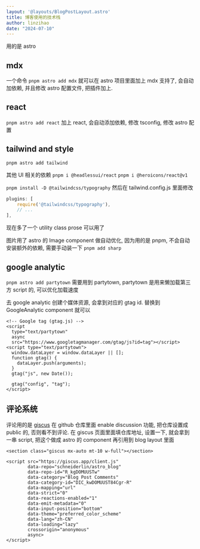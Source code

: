```yaml
---
layout: '@layouts/BlogPostLayout.astro'
title: 博客使用的技术栈
author: linzihao
date: "2024-07-10"
---
```

用的是 astro

## mdx

一个命令
`pnpm astro add mdx`
就可以在 astro 项目里面加上 mdx 支持了, 会自动加依赖, 并且修改 astro 配置文件, 把插件加上.

## react
`pnpm astro add react`
加上 react, 会自动添加依赖, 修改 tsconfig, 修改 astro 配置

## tailwind and style
`pnpm astro add tailwind`

其他 UI 相关的依赖
`pnpm i @headlessui/react`
`pnpm i @heroicons/react@v1`


`pnpm install -D @tailwindcss/typography`
然后在 tailwind.config.js 里面修改
```javascript
plugins: [
    require('@tailwindcss/typography'),
    // ...
],
```
现在多了一个 utility class prose 可以用了

图片用了 astro 的 Image component 做自动优化, 因为用的是 pnpm, 不会自动安装额外的依赖, 需要手动装一下
`pnpm add sharp`

## google analytic
`pnpm astro add partytown`
需要用到 partytown, partytown 是用来懒加载第三方 script 的, 可以优化加载速度

去 google analytic 创建个媒体资源, 会拿到对应的 gtag id. 
替换到 GoogleAnalytic component 就可以
```astro
<!-- Google tag (gtag.js) -->
<script
  type="text/partytown"
  async
  src="https://www.googletagmanager.com/gtag/js?id=tag"></script>
<script type="text/partytown">
  window.dataLayer = window.dataLayer || [];
  function gtag() {
    dataLayer.push(arguments);
  }
  gtag("js", new Date());

  gtag("config", "tag");
</script>

```


## 评论系统
评论用的是 [giscus](https://giscus.app/zh-CN)
在 github 仓库里面 enable discussion 功能, 把仓库设置成 public 的, 否则看不到评论.
在 giscus 页面里面填仓库地址, 设置一下, 就会拿到一串 script, 把这个做成 astro 的 component 再引用到 blog layout 里面
```astro
<section class="giscus mx-auto mt-10 w-full"></section>

<script src="https://giscus.app/client.js"
        data-repo="schneiderlin/astro_blog"
        data-repo-id="R_kgDOMUUSTw"
        data-category="Blog Post Comments"
        data-category-id="DIC_kwDOMUUST84Cgr-R"
        data-mapping="url"
        data-strict="0"
        data-reactions-enabled="1"
        data-emit-metadata="0"
        data-input-position="bottom"
        data-theme="preferred_color_scheme"
        data-lang="zh-CN"
        data-loading="lazy"
        crossorigin="anonymous"
        async>
</script>
```